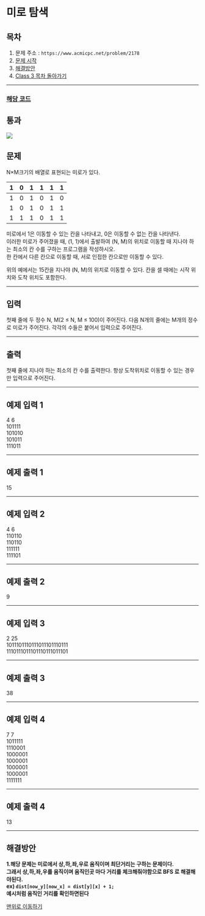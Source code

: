 # 미로 탐색

## 목차

1. 문제 주소 : `https://www.acmicpc.net/problem/2178`
2. [문제 시작](#문제)
3. [해결방안](#해결방안)
4. [Class 3 목차 돌아가기](../README.md)
___

### [해당 코드](./미로탐색.java)

## 통과

<img src="https://github.com/user-attachments/assets/a4d9aee1-510c-4b2f-9661-ee6db9fabe45">

## 문제

N×M크기의 배열로 표현되는 미로가 있다.


|  1  |  0  | 	1  | 	1 | 1 | 1 |
|:---:|:---:|:---:|:--:|:-:|:-:|
| 1  |  0  | 	1  | 0  | 1 | 0 |
| 1  |  0  | 	1  | 0  | 1 | 1 |
| 1  |  1  | 	1  | 0  | 1 | 1 |
미로에서 1은 이동할 수 있는 칸을 나타내고, 0은 이동할 수 없는 칸을 나타낸다.<br>
이러한 미로가 주어졌을 때, (1, 1)에서 출발하여 (N, M)의 위치로 이동할 때 지나야 하는 최소의 칸 수를 구하는 프로그램을 작성하시오.<br>
한 칸에서 다른 칸으로 이동할 때, 서로 인접한 칸으로만 이동할 수 있다.

위의 예에서는 15칸을 지나야 (N, M)의 위치로 이동할 수 있다. 칸을 셀 때에는 시작 위치와 도착 위치도 포함한다.

___

## 입력

첫째 줄에 두 정수 N, M(2 ≤ N, M ≤ 100)이 주어진다. 다음 N개의 줄에는 M개의 정수로 미로가 주어진다. 각각의 수들은 붙어서 입력으로 주어진다.

___

## 출력

첫째 줄에 지나야 하는 최소의 칸 수를 출력한다. 항상 도착위치로 이동할 수 있는 경우만 입력으로 주어진다.

___

## 예제 입력 1

4 6 <br>
101111 <br>
101010 <br>
101011 <br>
111011

---

## 예제 출력 1

15

---

## 예제 입력 2

4 6 <br>
110110 <br>
110110 <br>
111111 <br>
111101

---

## 예제 출력 2

9

---

## 예제 입력 3

2 25 <br>
1011101110111011101110111 <br>
1110111011101110111011101

---

## 예제 출력 3

38

---
## 예제 입력 4

7 7 <br>
1011111 <br>
1110001 <br>
1000001 <br>
1000001 <br>
1000001 <br>
1000001 <br>
1111111

---

## 예제 출력 4

13

---

## 해결방안
**1.해당 문제는 미로에서 상,하,좌,우로 움직이며 최단거리는 구하는 문제이다.** <br>
**그래서 상,하,좌,우를 움직이며 움직인곳 마다 거리를 체크해줘야함으로 BFS 로 해결해야된다.** <br>
**ex) ```dist[now_y][now_x] = dist[y][x] + 1;```** <br>
**예시처럼 움직인 거리를 확인하면된다** <br>

[맨위로 이동하기](#미로-탐색)